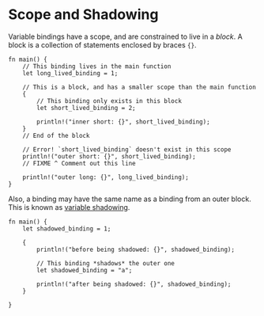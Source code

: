 # Scope and Shadowing

Variable bindings have a scope, and are constrained to live in a *block*. A
block is a collection of statements enclosed by braces `{}`. 
```rust,editable,ignore,mdbook-runnable
fn main() {
    // This binding lives in the main function
    let long_lived_binding = 1;

    // This is a block, and has a smaller scope than the main function
    {
        // This binding only exists in this block
        let short_lived_binding = 2;

        println!("inner short: {}", short_lived_binding);
    }
    // End of the block

    // Error! `short_lived_binding` doesn't exist in this scope
    println!("outer short: {}", short_lived_binding);
    // FIXME ^ Comment out this line

    println!("outer long: {}", long_lived_binding);
}
```
Also, a binding may have the same name as a binding from an outer block. This is
known as [variable shadowing][variable-shadow].
```rust,editable,ignore,mdbook-runnable
fn main() {
    let shadowed_binding = 1;

    {
        println!("before being shadowed: {}", shadowed_binding);

        // This binding *shadows* the outer one
        let shadowed_binding = "a";

        println!("after being shadowed: {}", shadowed_binding);
    }

}
```
[variable-shadow]: https://en.wikipedia.org/wiki/Variable_shadowing
